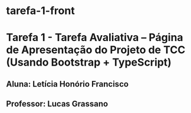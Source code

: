 # tarefa-1-front

# Tarefa 1 - Tarefa Avaliativa – Página de Apresentação do Projeto de TCC (Usando Bootstrap + TypeScript)


## Aluna: Letícia Honório Francisco
## Professor: Lucas Grassano